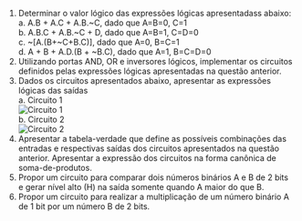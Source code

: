 1. Determinar o valor lógico das expressões lógicas apresentadass abaixo:  
a. A.B + A.C + A.B.~C, dado que A=B=0, C=1   
b. A.B.C + A.B.~C + D, dado que A=B=1, C=D=0  
c. ~[A.(B+~C+B.C)], dado que A=0, B=C=1  
d. A + B + A.D.(B + ~B.C), dado que A=1, B=C=D=0  
2. Utilizando portas AND, OR e inversores lógicos, implementar os circuitos definidos pelas expressões lógicas apresentadas na questão anterior.  
3. Dados os circuitos apresentados abaixo, apresentar as expressões lógicas das saídas  
a. Circuito 1  
![Circuito 1](arq_aulas/circuito1.jpeg)  
b. Circuito 2  
![Circuito 2](arq_aulas/circuito2.jpeg)
4. Apresentar a tabela-verdade que define as possíveis combinações das entradas e respectivas saídas dos circuitos apresentados na questão anterior.
Apresentar a expressão dos circuitos na forma canônica de soma-de-produtos.
5. Propor um circuito para comparar dois números binários A e B de 2 bits e gerar nível alto (H) na saída somente quando A maior do que B.
6. Propor um circuito para realizar a multiplicação de um número binário A de 1 bit por um número B de 2 bits.

